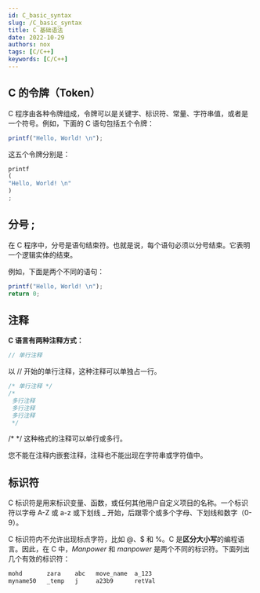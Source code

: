 ```yaml
---
id: C_basic_syntax
slug: /C_basic_syntax
title: C 基础语法
date: 2022-10-29
authors: nox
tags: [C/C++]
keywords: [C/C++]
---
```


<!-- truncate -->

## C 的令牌（Token）

C 程序由各种令牌组成，令牌可以是关键字、标识符、常量、字符串值，或者是一个符号。例如，下面的 C 语句包括五个令牌：

```jsx showLineNumbers
printf("Hello, World! \n");
```

这五个令牌分别是：

```jsx showLineNumbers
printf
(
"Hello, World! \n"
)
;
```

## 分号 ;

在 C 程序中，分号是语句结束符。也就是说，每个语句必须以分号结束。它表明一个逻辑实体的结束。

例如，下面是两个不同的语句：

```jsx showLineNumbers
printf("Hello, World! \n");
return 0;
```

## 注释

**C 语言有两种注释方式：**

```jsx showLineNumbers
// 单行注释
```

以 // 开始的单行注释，这种注释可以单独占一行。

```jsx showLineNumbers
/* 单行注释 */
/* 
 多行注释
 多行注释
 多行注释
 */
```

 /* */  这种格式的注释可以单行或多行。

您不能在注释内嵌套注释，注释也不能出现在字符串或字符值中。

## 标识符

C 标识符是用来标识变量、函数，或任何其他用户自定义项目的名称。一个标识符以字母 A-Z 或 a-z 或下划线 _ 开始，后跟零个或多个字母、下划线和数字（0-9）。

C 标识符内不允许出现标点字符，比如 @、$ 和 %。C 是**区分大小写**的编程语言。因此，在 C 中，*Manpower* 和 *manpower* 是两个不同的标识符。下面列出几个有效的标识符：

```jsx showLineNumbers
mohd       zara    abc   move_name  a_123
myname50   _temp   j     a23b9      retVal
```
